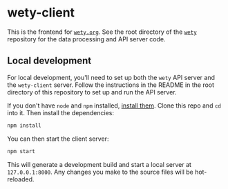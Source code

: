 # wety-client

This is the frontend for [`wety.org`](https://www.wety.org/). See the root directory of the [`wety`](https://github.com/jmviz/wety) repository for the data processing and API server code.

## Local development

For local development, you'll need to set up both the `wety` API server and the `wety-client` server. Follow the instructions in the README in the root directory of this repository to set up and run the API server.

If you don't have `node` and `npm` installed, [install them](https://docs.npmjs.com/downloading-and-installing-node-js-and-npm). Clone this repo and `cd` into it. Then install the dependencies:

```bash
npm install
```

You can then start the client server:

```bash
npm start
```

This will generate a development build and start a local server at `127.0.0.1:8000`. Any changes you make to the source files will be hot-reloaded.

